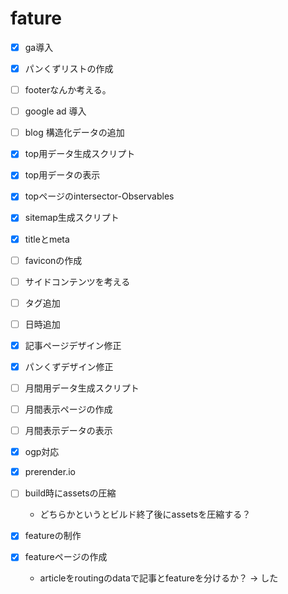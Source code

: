 # fature
- [x] ga導入
- [x] パンくずリストの作成
- [ ] footerなんか考える。
- [ ] google ad 導入
- [ ] blog 構造化データの追加


- [x] top用データ生成スクリプト
- [x] top用データの表示
- [x] topページのintersector-Observables
- [x] sitemap生成スクリプト
- [x] titleとmeta
- [ ] faviconの作成
- [ ] サイドコンテンツを考える


- [ ] タグ追加
- [ ] 日時追加

- [x] 記事ページデザイン修正
- [x] パンくずデザイン修正

- [ ] 月間用データ生成スクリプト
- [ ] 月間表示ページの作成
- [ ] 月間表示データの表示


- [x] ogp対応
- [x] prerender.io
- [ ] build時にassetsの圧縮
  - どちらかというとビルド終了後にassetsを圧縮する？


- [x] featureの制作
- [x] featureページの作成
  - articleをroutingのdataで記事とfeatureを分けるか？ → した
